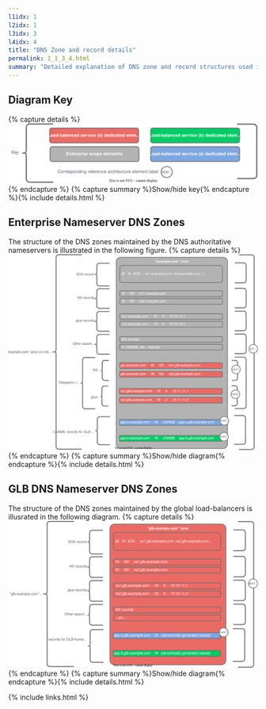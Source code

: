 ```yaml
---
l1idx: 1
l2idx: 1
l3idx: 3
l4idx: 4
title: "DNS Zone and record details"
permalink: 1_1_3_4.html
summary: "Detailed explanation of DNS zone and record structures used in this architecture."
---
```


## Diagram Key

{% capture details %}
![image](./dglb-zones-key.drawio.svg)
{% endcapture %}
{% capture summary %}Show/hide key{% endcapture %}{% include details.html %}

## Enterprise Nameserver DNS Zones

The structure of the DNS zones maintained by the DNS authoritative nameservers is illustrated in the following figure.
{% capture details %}
![image](./dglb-zones-1.drawio.svg)
{% endcapture %}
{% capture summary %}Show/hide diagram{% endcapture %}{% include details.html %}

## GLB DNS Nameserver DNS Zones

The structure of the DNS zones maintained by the global load-balancers is illusrated in the following diagram.
{% capture details %}
![image](./dglb-zones-2.drawio.svg)
{% endcapture %}
{% capture summary %}Show/hide diagram{% endcapture %}{% include details.html %}

{% include links.html %}